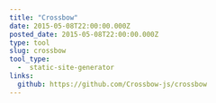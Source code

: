 ```yaml
---
title: "Crossbow"
date: 2015-05-08T22:00:00.000Z
posted_date: 2015-05-08T22:00:00.000Z
type: tool
slug: crossbow
tool_type: 
  -  static-site-generator
links:
  github: https://github.com/Crossbow-js/crossbow
---
```






